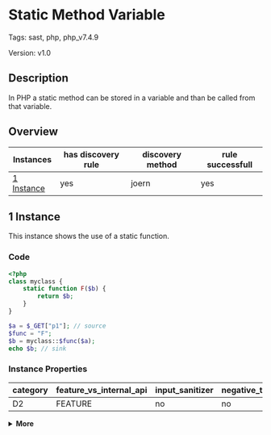 [//]: # (This file is automatically generated. If you wish to make any changes, please use the JSON files and regenerate this file using the tpframework.)

# Static Method Variable

Tags: sast, php, php_v7.4.9

Version: v1.0

## Description

In PHP a static method can be stored in a variable and than be called from that variable.

## Overview

| Instances                 | has discovery rule   | discovery method   | rule successfull   |
|---------------------------|----------------------|--------------------|--------------------|
| [1 Instance](#1-instance) | yes                  | joern              | yes                |

## 1 Instance

This instance shows the use of a static function.

### Code

```PHP
<?php
class myclass {
    static function F($b) {
        return $b;
    }
}

$a = $_GET["p1"]; // source
$func = "F";
$b = myclass::$func($a);
echo $b; // sink
```

### Instance Properties

| category   | feature_vs_internal_api   | input_sanitizer   | negative_test_case   | source_and_sink   |
|------------|---------------------------|-------------------|----------------------|-------------------|
| D2         | FEATURE                   | no                | no                   | no                |

<details markdown="1">
<summary>
<b>More</b></summary>

<details markdown="1">
<summary>

### Compile
</summary>

```bash
$_main:
     ; (lines=10, args=0, vars=3, tmps=6)
     ; (before optimizer)
     ; /.../PHP/31_static_method_variable/1_instance_31_static_method_variable/1_instance_31_static_method_variable.php:1-12
     ; return  [] RANGE[0..0]
0000 T3 = FETCH_R (global) string("_GET")
0001 T4 = FETCH_DIM_R T3 string("p1")
0002 ASSIGN CV0($a) T4
0003 ASSIGN CV1($func) string("F")
0004 INIT_STATIC_METHOD_CALL 1 string("myclass") CV1($func)
0005 SEND_VAR_EX CV0($a) 1
0006 V7 = DO_FCALL
0007 ASSIGN CV2($b) V7
0008 ECHO CV2($b)
0009 RETURN int(1)

myclass::F:
     ; (lines=3, args=1, vars=1, tmps=0)
     ; (before optimizer)
     ; /.../PHP/31_static_method_variable/1_instance_31_static_method_variable/1_instance_31_static_method_variable.php:3-5
     ; return  [] RANGE[0..0]
0000 CV0($b) = RECV 1
0001 RETURN CV0($b)
0002 RETURN null
```

</details>

<details markdown="1">
<summary>

### Discovery
</summary>

The rule searches for `INIT_STATIC_METHOD_CALL` in opcode, where one argument is a variable.

```scala
val x31 = (name, "31_static_method_variable_iall", cpg.call(".*INIT_STATIC_METHOD_CALL.*").argument.order(2).code("CV.*|T.*|V.*").astParent.location.toJson);
```

| discovery method   | expected accuracy   |
|--------------------|---------------------|
| joern              | FP                  |

</details>

<details markdown="1"open>
<summary>

### Measurement
</summary>

| Tool        | Comm_1   | Comm_2   | phpSAFE   | Progpilot   | RIPS   | WAP   | Ground Truth   |
|-------------|----------|----------|-----------|-------------|--------|-------|----------------|
| 08 Jun 2021 | no       | no       | no        | no          | no     | no    | yes            |
| 17 May 2023 | no       | yes      |           |             |        |       | yes            |

</details>

</details>
